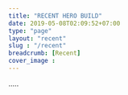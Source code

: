 ```yaml
---
title: "RECENT HERO BUILD"
date: 2019-05-08T02:09:52+07:00
type: "page"
layout: "recent"
slug : "/recent"
breadcrumb: [Recent]
cover_image : 
---
```


.....